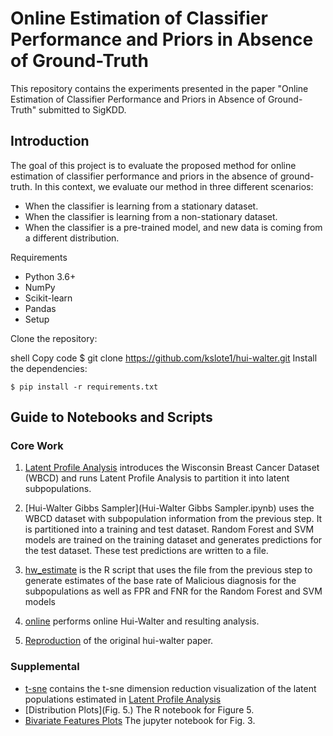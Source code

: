 # Online Estimation of Classifier Performance and Priors in Absence of Ground-Truth
This repository contains the experiments presented in the paper "Online Estimation of Classifier Performance and Priors in Absence of Ground-Truth" submitted to SigKDD.

## Introduction
The goal of this project is to evaluate the proposed method for online estimation of classifier performance and priors in the absence of ground-truth. In this context, we evaluate our method in three different scenarios:

* When the classifier is learning from a stationary dataset.
* When the classifier is learning from a non-stationary dataset.
* When the classifier is a pre-trained model, and new data is coming from a different distribution.

Requirements
- Python 3.6+
- NumPy
- Scikit-learn
- Pandas
- Setup

Clone the repository:

shell
Copy code
$ git clone https://github.com/kslote1/hui-walter.git
Install the dependencies:

```{bash}
$ pip install -r requirements.txt
```

## Guide to Notebooks and Scripts

### Core Work

1. [Latent Profile Analysis](latent_class_analysis.ipynb) introduces the Wisconsin Breast Cancer Dataset (WBCD) and runs Latent Profile Analysis to partition it into latent subpopulations.

2. [Hui-Walter Gibbs Sampler](Hui-Walter Gibbs Sampler.ipynb) uses the WBCD dataset with subpopulation information from the previous step.  It is partitioned into a training and test dataset.  Random Forest and SVM models are trained on the training dataset and generates predictions for the test dataset.  These test predictions are written to a file.

3. [hw_estimate](hw_estimate.R) is the R script that uses the file from the previous step to generate estimates of the base rate of Malicious diagnosis for the subpopulations as well as FPR and FNR for the Random Forest and SVM models

4. [online](online.ipynb) performs online Hui-Walter and resulting analysis.

5. [Reproduction](MLE.ipynb) of the original hui-walter paper.

### Supplemental

* [t-sne](t-sne.ipynb) contains the t-sne dimension reduction visualization of the latent populations estimated in [Latent Profile Analysis](latent_class_analysis.ipynb)
* [Distribution Plots](Fig. 5.) The R notebook for Figure 5. 
* [Bivariate Features Plots]() The jupyter notebook for Fig. 3.
